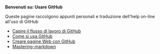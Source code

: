 **Benvenuti su: Usare GitHub**

Queste pagine raccolgono appunti personali e traduzione dell'help on-line all'uso di GitHub

- [Capire il flusso di lavoro di GitHub](https://github.com/maffucci/UsareGitHub/tree/master/GitHubFlow)
- [Come si usa GitHub](https://github.com/maffucci/UsareGitHub)
- [Creare pagine Web con GitHub](https://github.com/maffucci/UsareGitHub/tree/master/GitHubPages)
- [Mastering-markdown](https://github.com/maffucci/UsareGitHub/tree/master/Markdown)

